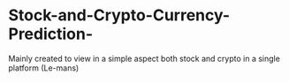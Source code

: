 # Stock-and-Crypto-Currency-Prediction-
Mainly created to view in a simple aspect both stock and crypto in a single platform (Le-mans)
